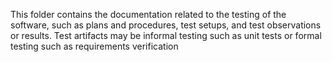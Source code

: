
This folder contains the documentation related to the testing of the software, such as plans and procedures, test setups, and test observations or results. 
Test artifacts may be informal testing such as unit tests or formal testing such as requirements verification